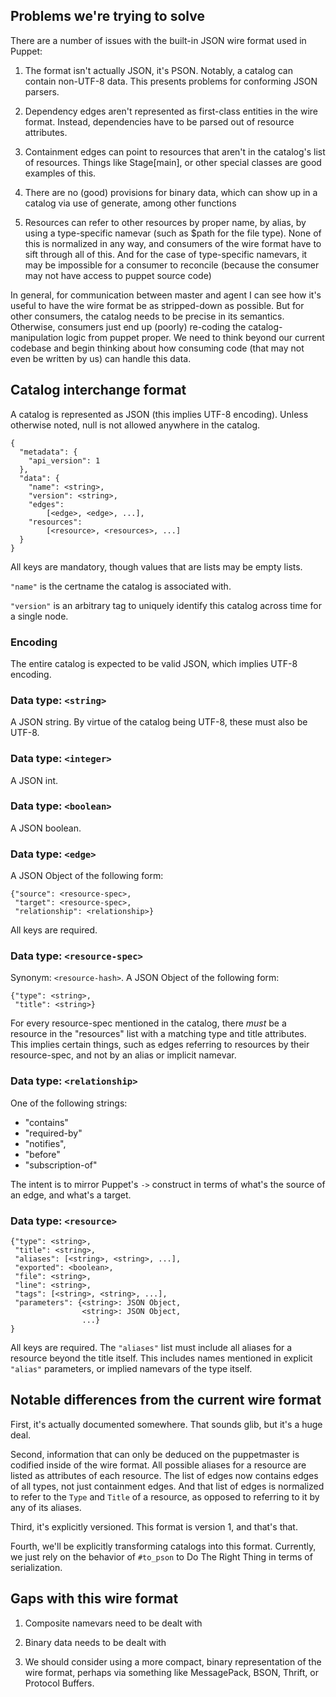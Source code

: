 ## Problems we're trying to solve

There are a number of issues with the built-in JSON wire format used
in Puppet:

1. The format isn't actually JSON, it's PSON. Notably, a catalog can
contain non-UTF-8 data. This presents problems for conforming JSON
parsers.

2. Dependency edges aren't represented as first-class entities in the
wire format. Instead, dependencies have to be parsed out of resource
attributes.

3. Containment edges can point to resources that aren't in the
catalog's list of resources. Things like Stage[main], or other special
classes are good examples of this.

4. There are no (good) provisions for binary data, which can show up
in a catalog via use of generate, among other functions

5. Resources can refer to other resources by proper name, by alias, by
using a type-specific namevar (such as $path for the file type). None
of this is normalized in any way, and consumers of the wire format
have to sift through all of this. And for the case of type-specific
namevars, it may be impossible for a consumer to reconcile (because
the consumer may not have access to puppet source code)

In general, for communication between master and agent I can see how
it's useful to have the wire format be as stripped-down as
possible. But for other consumers, the catalog needs to be precise in
its semantics. Otherwise, consumers just end up (poorly) re-coding the
catalog-manipulation logic from puppet proper. We need to think beyond
our current codebase and begin thinking about how consuming code (that
may not even be written by us) can handle this data.

## Catalog interchange format

A catalog is represented as JSON (this implies UTF-8 encoding). Unless
otherwise noted, null is not allowed anywhere in the catalog.

    {
      "metadata": {
        "api_version": 1
      },
      "data": {
        "name": <string>,
        "version": <string>,
        "edges":
            [<edge>, <edge>, ...],
        "resources":
            [<resource>, <resources>, ...]
      }
    }

All keys are mandatory, though values that are lists may be empty
lists.

`"name"` is the certname the catalog is associated with.

`"version"` is an arbitrary tag to uniquely identify this catalog
across time for a single node.

### Encoding

The entire catalog is expected to be valid JSON, which implies UTF-8
encoding.

### Data type: `<string>`

A JSON string. By virtue of the catalog being UTF-8, these must also
be UTF-8.

### Data type: `<integer>`

A JSON int.

### Data type: `<boolean>`

A JSON boolean.

### Data type: `<edge>`

A JSON Object of the following form:

    {"source": <resource-spec>,
     "target": <resource-spec>,
     "relationship": <relationship>}

All keys are required.

### Data type: `<resource-spec>`

Synonym: `<resource-hash>`. A JSON Object of the following form:

    {"type": <string>,
     "title": <string>}

For every resource-spec mentioned in the catalog, there *must* be a
resource in the "resources" list with a matching type and title
attributes. This implies certain things, such as edges referring to
resources by their resource-spec, and not by an alias or implicit
namevar.

### Data type: `<relationship>`

One of the following strings:

* "contains"
* "required-by"
* "notifies",
* "before"
* "subscription-of"

The intent is to mirror Puppet's `->` construct in terms of what's the
source of an edge, and what's a target.

### Data type: `<resource>`

    {"type": <string>,
     "title": <string>,
     "aliases": [<string>, <string>, ...],
     "exported": <boolean>,
     "file": <string>,
     "line": <string>,
     "tags": [<string>, <string>, ...],
     "parameters": {<string>: JSON Object,
                    <string>: JSON Object,
                    ...}
    }

All keys are required. The `"aliases"` list must include all aliases
for a resource beyond the title itself. This includes names mentioned
in explicit `"alias"` parameters, or implied namevars of the type
itself.

## Notable differences from the current wire format

First, it's actually documented somewhere. That sounds glib, but it's
a huge deal.

Second, information that can only be deduced on the puppetmaster is
codified inside of the wire format. All possible aliases for a
resource are listed as attributes of each resource. The list of edges
now contains edges of all types, not just containment edges. And that
list of edges is normalized to refer to the `Type` and `Title` of a
resource, as opposed to referring to it by any of its aliases.

Third, it's explicitly versioned. This format is version 1, and that's
that.

Fourth, we'll be explicitly transforming catalogs into this
format. Currently, we just rely on the behavior of `#to_pson` to Do
The Right Thing in terms of serialization.

## Gaps with this wire format

1. Composite namevars need to be dealt with

2. Binary data needs to be dealt with

3. We should consider using a more compact, binary representation of
the wire format, perhaps via something like MessagePack, BSON, Thrift,
or Protocol Buffers.
